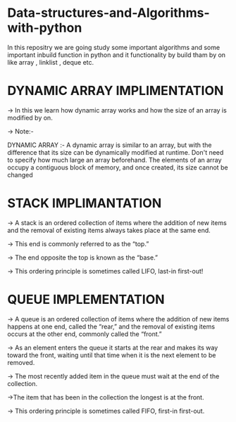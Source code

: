 # Data-structures-and-Algorithms-with-python

In this repositry we are going study some important algorithms and some important inbuild function in python and it functionality by build tham by on like array , linklist , deque etc.

# DYNAMIC ARRAY IMPLIMENTATION 

-> In this we learn how dynamic array works and how the size of an array is modified by on. 

-> Note:-

DYNAMIC ARRAY :- A dynamic array is similar to an array, but with the difference that its size can be dynamically modified at runtime. 
Don't need to specify how much large an array beforehand. The elements of an array occupy a contiguous block of memory, and once created,
its size cannot be changed

# STACK IMPLIMANTATION

-> A stack is an ordered collection of items where the addition of new items and the removal of existing items always takes place at the same end. 

-> This end is commonly referred to as the “top.” 

-> The end opposite the top is known as the “base.”

-> This ordering principle is sometimes called LIFO, last-in first-out!

# QUEUE IMPLEMENTATION

-> A queue is an ordered collection of items where the addition of new items happens at one end, called the “rear,” and the removal of existing items occurs at the other end, commonly called the “front.” 

-> As an element enters the queue it starts at the rear and makes its way toward the front, waiting until that time when it is the next element to be removed.

-> The most recently added item in the queue must wait at the end of the collection. 

->The item that has been in the collection the longest is at the front. 

-> This ordering principle is sometimes called FIFO, first-in first-out. 

